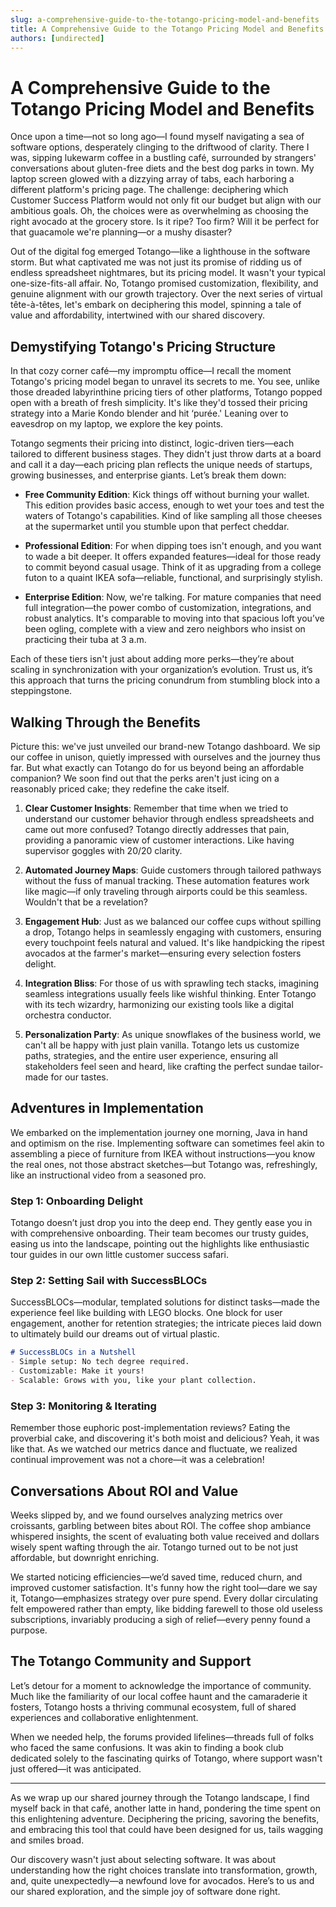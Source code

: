 ```yaml
---
slug: a-comprehensive-guide-to-the-totango-pricing-model-and-benefits
title: A Comprehensive Guide to the Totango Pricing Model and Benefits
authors: [undirected]
---
```



# A Comprehensive Guide to the Totango Pricing Model and Benefits

Once upon a time—not so long ago—I found myself navigating a sea of software options, desperately clinging to the driftwood of clarity. There I was, sipping lukewarm coffee in a bustling café, surrounded by strangers' conversations about gluten-free diets and the best dog parks in town. My laptop screen glowed with a dizzying array of tabs, each harboring a different platform's pricing page. The challenge: deciphering which Customer Success Platform would not only fit our budget but align with our ambitious goals. Oh, the choices were as overwhelming as choosing the right avocado at the grocery store. Is it ripe? Too firm? Will it be perfect for that guacamole we're planning—or a mushy disaster?

Out of the digital fog emerged Totango—like a lighthouse in the software storm. But what captivated me was not just its promise of ridding us of endless spreadsheet nightmares, but its pricing model. It wasn't your typical one-size-fits-all affair. No, Totango promised customization, flexibility, and genuine alignment with our growth trajectory. Over the next series of virtual tête-à-têtes, let's embark on deciphering this model, spinning a tale of value and affordability, intertwined with our shared discovery.

## Demystifying Totango's Pricing Structure

In that cozy corner café—my impromptu office—I recall the moment Totango's pricing model began to unravel its secrets to me. You see, unlike those dreaded labyrinthine pricing tiers of other platforms, Totango popped open with a breath of fresh simplicity. It's like they'd tossed their pricing strategy into a Marie Kondo blender and hit ‘purée.' Leaning over to eavesdrop on my laptop, we explore the key points.

Totango segments their pricing into distinct, logic-driven tiers—each tailored to different business stages. They didn't just throw darts at a board and call it a day—each pricing plan reflects the unique needs of startups, growing businesses, and enterprise giants. Let’s break them down:

- **Free Community Edition**: Kick things off without burning your wallet. This edition provides basic access, enough to wet your toes and test the waters of Totango's capabilities. Kind of like sampling all those cheeses at the supermarket until you stumble upon that perfect cheddar.

- **Professional Edition**: For when dipping toes isn't enough, and you want to wade a bit deeper. It offers expanded features—ideal for those ready to commit beyond casual usage. Think of it as upgrading from a college futon to a quaint IKEA sofa—reliable, functional, and surprisingly stylish.

- **Enterprise Edition**: Now, we're talking. For mature companies that need full integration—the power combo of customization, integrations, and robust analytics. It's comparable to moving into that spacious loft you’ve been ogling, complete with a view and zero neighbors who insist on practicing their tuba at 3 a.m.

Each of these tiers isn't just about adding more perks—they’re about scaling in synchronization with your organization’s evolution. Trust us, it’s this approach that turns the pricing conundrum from stumbling block into a steppingstone.

## Walking Through the Benefits

Picture this: we've just unveiled our brand-new Totango dashboard. We sip our coffee in unison, quietly impressed with ourselves and the journey thus far. But what exactly can Totango do for us beyond being an affordable companion? We soon find out that the perks aren't just icing on a reasonably priced cake; they redefine the cake itself.

1. **Clear Customer Insights**: Remember that time when we tried to understand our customer behavior through endless spreadsheets and came out more confused? Totango directly addresses that pain, providing a panoramic view of customer interactions. Like having supervisor goggles with 20/20 clarity.

2. **Automated Journey Maps**: Guide customers through tailored pathways without the fuss of manual tracking. These automation features work like magic—if only traveling through airports could be this seamless. Wouldn't that be a revelation?

3. **Engagement Hub**: Just as we balanced our coffee cups without spilling a drop, Totango helps in seamlessly engaging with customers, ensuring every touchpoint feels natural and valued. It's like handpicking the ripest avocados at the farmer's market—ensuring every selection fosters delight.

4. **Integration Bliss**: For those of us with sprawling tech stacks, imagining seamless integrations usually feels like wishful thinking. Enter Totango with its tech wizardry, harmonizing our existing tools like a digital orchestra conductor.

5. **Personalization Party**: As unique snowflakes of the business world, we can't all be happy with just plain vanilla. Totango lets us customize paths, strategies, and the entire user experience, ensuring all stakeholders feel seen and heard, like crafting the perfect sundae tailor-made for our tastes.

## Adventures in Implementation

We embarked on the implementation journey one morning, Java in hand and optimism on the rise. Implementing software can sometimes feel akin to assembling a piece of furniture from IKEA without instructions—you know the real ones, not those abstract sketches—but Totango was, refreshingly, like an instructional video from a seasoned pro.

### Step 1: Onboarding Delight

Totango doesn’t just drop you into the deep end. They gently ease you in with comprehensive onboarding. Their team becomes our trusty guides, easing us into the landscape, pointing out the highlights like enthusiastic tour guides in our own little customer success safari.

### Step 2: Setting Sail with SuccessBLOCs

SuccessBLOCs—modular, templated solutions for distinct tasks—made the experience feel like building with LEGO blocks. One block for user engagement, another for retention strategies; the intricate pieces laid down to ultimately build our dreams out of virtual plastic.

```markdown
# SuccessBLOCs in a Nutshell
- Simple setup: No tech degree required.
- Customizable: Make it yours!
- Scalable: Grows with you, like your plant collection.
```

### Step 3: Monitoring & Iterating

Remember those euphoric post-implementation reviews? Eating the proverbial cake, and discovering it's both moist and delicious? Yeah, it was like that. As we watched our metrics dance and fluctuate, we realized continual improvement was not a chore—it was a celebration!

## Conversations About ROI and Value

Weeks slipped by, and we found ourselves analyzing metrics over croissants, garbling between bites about ROI. The coffee shop ambiance whispered insights, the scent of evaluating both value received and dollars wisely spent wafting through the air. Totango turned out to be not just affordable, but downright enriching.

We started noticing efficiencies—we’d saved time, reduced churn, and improved customer satisfaction. It's funny how the right tool—dare we say it, Totango—emphasizes strategy over pure spend. Every dollar circulating felt empowered rather than empty, like bidding farewell to those old useless subscriptions, invariably producing a sigh of relief—every penny found a purpose.

## The Totango Community and Support

Let’s detour for a moment to acknowledge the importance of community. Much like the familiarity of our local coffee haunt and the camaraderie it fosters, Totango hosts a thriving communal ecosystem, full of shared experiences and collaborative enlightenment.

When we needed help, the forums provided lifelines—threads full of folks who faced the same confusions. It was akin to finding a book club dedicated solely to the fascinating quirks of Totango, where support wasn't just offered—it was anticipated.

---

As we wrap up our shared journey through the Totango landscape, I find myself back in that café, another latte in hand, pondering the time spent on this enlightening adventure. Deciphering the pricing, savoring the benefits, and embracing this tool that could have been designed for us, tails wagging and smiles broad.

Our discovery wasn't just about selecting software. It was about understanding how the right choices translate into transformation, growth, and, quite unexpectedly—a newfound love for avocados. Here’s to us and our shared exploration, and the simple joy of software done right.